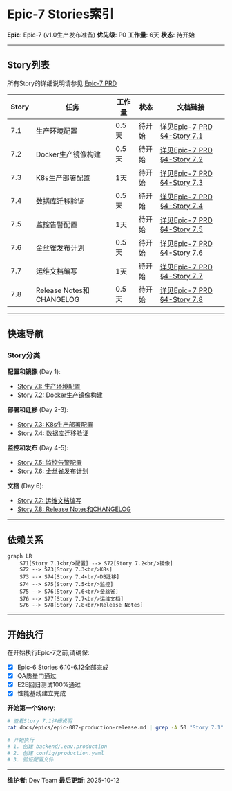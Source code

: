 # Epic-7 Stories索引

**Epic**: Epic-7 (v1.0生产发布准备)
**优先级**: P0
**工作量**: 6天
**状态**: 待开始

---

## Story列表

所有Story的详细说明请参见 [Epic-7 PRD](../../epics/epic-007-production-release.md#4-story详细说明)

| Story | 任务 | 工作量 | 状态 | 文档链接 |
|-------|------|--------|------|----------|
| 7.1 | 生产环境配置 | 0.5天 | 待开始 | [详见Epic-7 PRD §4-Story 7.1](../../epics/epic-007-production-release.md#story-71-生产环境配置) |
| 7.2 | Docker生产镜像构建 | 0.5天 | 待开始 | [详见Epic-7 PRD §4-Story 7.2](../../epics/epic-007-production-release.md#story-72-docker生产镜像构建) |
| 7.3 | K8s生产部署配置 | 1天 | 待开始 | [详见Epic-7 PRD §4-Story 7.3](../../epics/epic-007-production-release.md#story-73-k8s生产部署配置) |
| 7.4 | 数据库迁移验证 | 0.5天 | 待开始 | [详见Epic-7 PRD §4-Story 7.4](../../epics/epic-007-production-release.md#story-74-数据库迁移验证) |
| 7.5 | 监控告警配置 | 1天 | 待开始 | [详见Epic-7 PRD §4-Story 7.5](../../epics/epic-007-production-release.md#story-75-监控告警配置) |
| 7.6 | 金丝雀发布计划 | 0.5天 | 待开始 | [详见Epic-7 PRD §4-Story 7.6](../../epics/epic-007-production-release.md#story-76-金丝雀发布计划) |
| 7.7 | 运维文档编写 | 1天 | 待开始 | [详见Epic-7 PRD §4-Story 7.7](../../epics/epic-007-production-release.md#story-77-运维文档编写) |
| 7.8 | Release Notes和CHANGELOG | 0.5天 | 待开始 | [详见Epic-7 PRD §4-Story 7.8](../../epics/epic-007-production-release.md#story-78-release-notes和changelog) |

---

## 快速导航

### Story分类

**配置和镜像** (Day 1):
- [Story 7.1: 生产环境配置](../../epics/epic-007-production-release.md#story-71-生产环境配置)
- [Story 7.2: Docker生产镜像构建](../../epics/epic-007-production-release.md#story-72-docker生产镜像构建)

**部署和迁移** (Day 2-3):
- [Story 7.3: K8s生产部署配置](../../epics/epic-007-production-release.md#story-73-k8s生产部署配置)
- [Story 7.4: 数据库迁移验证](../../epics/epic-007-production-release.md#story-74-数据库迁移验证)

**监控和发布** (Day 4-5):
- [Story 7.5: 监控告警配置](../../epics/epic-007-production-release.md#story-75-监控告警配置)
- [Story 7.6: 金丝雀发布计划](../../epics/epic-007-production-release.md#story-76-金丝雀发布计划)

**文档** (Day 6):
- [Story 7.7: 运维文档编写](../../epics/epic-007-production-release.md#story-77-运维文档编写)
- [Story 7.8: Release Notes和CHANGELOG](../../epics/epic-007-production-release.md#story-78-release-notes和changelog)

---

## 依赖关系

```mermaid
graph LR
    S71[Story 7.1<br/>配置] --> S72[Story 7.2<br/>镜像]
    S72 --> S73[Story 7.3<br/>K8s]
    S73 --> S74[Story 7.4<br/>DB迁移]
    S74 --> S75[Story 7.5<br/>监控]
    S75 --> S76[Story 7.6<br/>金丝雀]
    S76 --> S77[Story 7.7<br/>运维文档]
    S76 --> S78[Story 7.8<br/>Release Notes]
```

---

## 开始执行

在开始执行Epic-7之前,请确保:
- [x] Epic-6 Stories 6.10-6.12全部完成
- [x] QA质量门通过
- [x] E2E回归测试100%通过
- [x] 性能基线建立完成

**开始第一个Story**:
```bash
# 查看Story 7.1详细说明
cat docs/epics/epic-007-production-release.md | grep -A 50 "Story 7.1"

# 开始执行
# 1. 创建 backend/.env.production
# 2. 创建 config/production.yaml
# 3. 验证配置文件
```

---

**维护者**: Dev Team
**最后更新**: 2025-10-12
